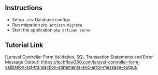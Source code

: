 ## Instructions

- Setup `.env` Database configs
- Run migration `php artisan migrate`
- Start the application `php artisan serve`

## Tutorial Link

[Laravel Controller Form Validation, SQL Transaction Statements and Error Message Output] (https://techflow360.com/laravel-controller-form-validation-sql-transaction-statements-and-error-message-output/
